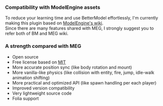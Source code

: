 ### Compatibility with ModelEngine assets
To reduce your learning time and use BetterModel effortlessly, I'm currently making this plugin based on [ModelEngine's wiki](https://git.lumine.io/mythiccraft/model-engine-4/-/wikis/home).  
Since there are many features shared with MEG, I strongly suggest you to refer both of BM and MEG wiki.

### A strength compared with MEG
- Open source
- Free license based on [MIT](https://github.com/toxicity188/BetterModel/blob/master/LICENSE.md)
- More accurate position sync (like body rotation and mount)
- More vanilla-like physics (like collision with entity, fire, jump, idle-walk animation shifting)
- More practical and optimized API (like spawn handling per each player)
- Improved version compatibility
- Very lightweight source code
- Folia support